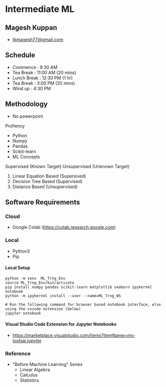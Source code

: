 # Intermediate ML

## Magesh Kuppan
- tkmagesh77@gmail.com

## Schedule
- Commence : 9:30 AM
- Tea Break : 11:00 AM (20 mins)
- Lunch Break : 12:30 PM (1 hr)
- Tea Break : 3:00 PM (20 mins)
- Wind up : 4:30 PM

## Methodology
- No powerpoint

Profiency
- Python
- Numpy
- Pandas
- Scikit-learn
- ML Concepts

Supervised (Known Target)
Unsupervised (Unknown Target)

1. Linear Equation Based (Supersived)
2. Decision Tree Based (Supervised)
3. Distance Based (Unsupervised)

## Software Requirements
### Cloud
- Google Colab (https://colab.research.google.com)

### Local
- Python3
- Pip

#### Local Setup
```shell
python -m venv  ML_Trng_Env
source ML_Trng_Env/bin/activate
pip install numpy pandas scikit-learn matplotlib seaborn ipykernel notebook
python -m ipykernel install --user --name=ML_Trng_WS

# Run the following command for browser based notebook interface, else using the vscode extension (below)
jupyter notebook
```

#### Visual Studio Code Extension for Jupyter Notebooks
- https://marketplace.visualstudio.com/items?itemName=ms-toolsai.jupyter

### Reference
- "Before Machine Learning" Series
    - Linear Algebra
    - Calculus
    - Statistics